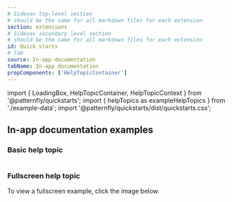 ```yaml
---
# Sidenav top-level section
# should be the same for all markdown files for each extension
section: extensions
# Sidenav secondary level section
# should be the same for all markdown files for each extension
id: Quick starts
# Tab
source: In-app-documentation
tabName: In-app documentation
propComponents: ['HelpTopicContainer']
---
```


import { LoadingBox, HelpTopicContainer, HelpTopicContext } from '@patternfly/quickstarts';
import { helpTopics as exampleHelpTopics } from './example-data';
import '@patternfly/quickstarts/dist/quickstarts.css';

## In-app documentation examples

### Basic help topic
```js file="./HelpTopic.jsx"
```

### Fullscreen help topic
To view a fullscreen example, click the image below.
```js file="./HelpTopic.jsx" isFullscreen
```
